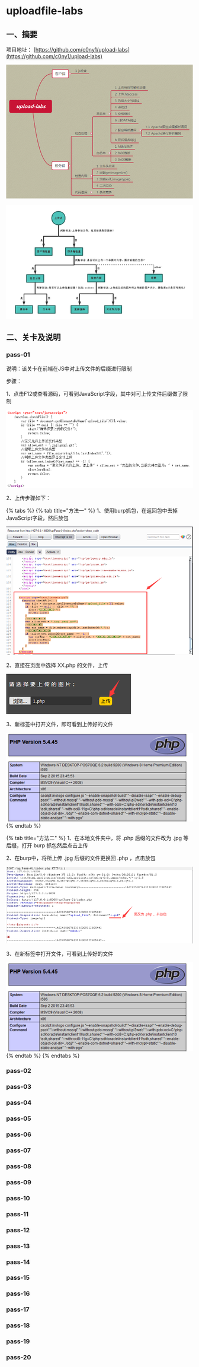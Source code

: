 # uploadfile-labs

## 一、摘要

项目地址： [https://github.com/c0ny1/upload-labs](https://github.com/c0ny1/upload-labs)

![&#x9776;&#x673A;&#x5305;&#x542B;&#x6F0F;&#x6D1E;&#x7C7B;&#x578B;](../../.gitbook/assets/image%20%28608%29.png)

![&#x5224;&#x65AD;&#x4E0A;&#x4F20;&#x7C7B;&#x578B;](../../.gitbook/assets/image%20%28611%29.png)



## 二、关卡及说明

### pass-01

 说明：该关卡在前端在JS中对上传文件的后缀进行限制

 步骤：

1、点击F12或查看源码，可看到JavaScript字段，其中对可上传文件后缀做了限制

![](../../.gitbook/assets/image%20%28607%29.png)

2、上传步骤如下：

{% tabs %}
{% tab title="方法一" %}
1、使用burp抓包，在返回包中去掉JavaScript字段，然后放包

![](../../.gitbook/assets/image%20%28610%29.png)

2、直接在页面中选择 XX.php 的文件，上传

![](../../.gitbook/assets/image%20%28612%29.png)

3、新标签中打开文件，即可看到上传好的文件

![](../../.gitbook/assets/image%20%28606%29.png)
{% endtab %}

{% tab title="方法二" %}
1、在本地文件夹中，将 .php 后缀的文件改为 .jpg 等后缀，打开 burp 抓包然后点击上传

2、在burp中，将所上传 .jpg 后缀的文件更换回 .php ，点击放包

![](../../.gitbook/assets/image%20%28609%29.png)

3、在新标签中打开文件，可看到上传好的文件

![](../../.gitbook/assets/image%20%28606%29.png)
{% endtab %}
{% endtabs %}



### pass-02



### pass-03

### pass-04

### pass-05

### pass-06

### pass-07

### pass-08

### pass-09

### pass-10

### pass-11

### pass-12

### pass-13

### pass-14

### pass-15

### pass-16

### pass-17

### pass-18

### pass-19

### pass-20

